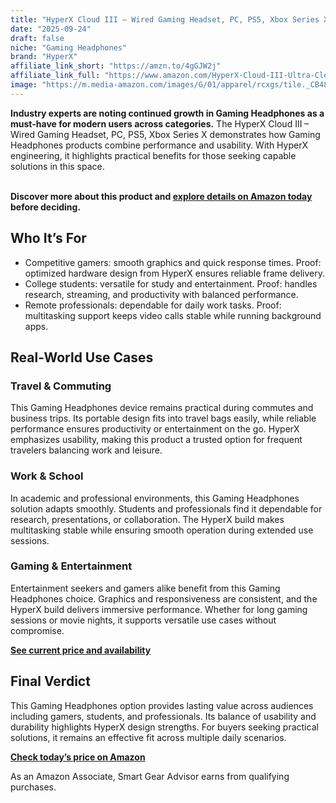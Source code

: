 ```yaml
---
title: "HyperX Cloud III – Wired Gaming Headset, PC, PS5, Xbox Series X"
date: "2025-09-24"
draft: false
niche: "Gaming Headphones"
brand: "HyperX"
affiliate_link_short: "https://amzn.to/4gGJW2j"
affiliate_link_full: "https://www.amazon.com/HyperX-Cloud-III-Ultra-Clear-USB/dp/B0C3BV19Q3?crid=37LH3KBLBJKLF&dib=eyJ2IjoiMSJ9.R4qU6QQfQJhd_X1kItf0hPI7aAD73PwzvIQgtuhqI8LhagdAxOb3Y7aZTuAeIHwIUimG97Hglk2fI61mnN2_p4RRtLiqMEzIvnCFQ4dvUCjBUM7oudk5hk_rjn3JU2HXAEDEDPAUcDEPQ_34ANnefdgOWRJE8z1Wi9fN6yOdR29eL9T6yXYtoN4t4gmo-uChNUQNUIW2giCwwuYq5yF1E-G-pVeCyC2hfJmcbw-m8gc.Ft8gg7H6SfqXEHlb_LUlUK5PeSEe9npZDLHFi83xBzU&dib_tag=se&keywords=gaming%2Bheadphones&qid=1758672930&refinements=p_72%3A1248879011&rnid=1248877011&sprefix=gaming%2Bheadphone%2Caps%2C156&sr=8-11&th=1&linkCode=ll1&tag=ironwooddigit-20&linkId=b3b9a0a904aba4e48f159f3c3ee3c711&language=en_US&ref_=as_li_ss_tl"
image: "https://m.media-amazon.com/images/G/01/apparel/rcxgs/tile._CB483369110_.gif"
---
```


<p><strong>Industry experts are noting continued growth in Gaming Headphones as a must-have for modern users across categories.</strong> The HyperX Cloud III – Wired Gaming Headset, PC, PS5, Xbox Series X demonstrates how Gaming Headphones products combine performance and usability. With HyperX engineering, it highlights practical benefits for those seeking capable solutions in this space.</p>
<br>
<strong>Discover more about this product and <a href="https://amzn.to/4gGJW2j" rel="nofollow sponsored">explore details on Amazon today</a> before deciding.</strong>
<br>

<h2>Who It’s For</h2>
<ul>
  <li>Competitive gamers: smooth graphics and quick response times. Proof: optimized hardware design from HyperX ensures reliable frame delivery.</li>
  <li>College students: versatile for study and entertainment. Proof: handles research, streaming, and productivity with balanced performance.</li>
  <li>Remote professionals: dependable for daily work tasks. Proof: multitasking support keeps video calls stable while running background apps.</li>
</ul>

<h2>Real-World Use Cases</h2>

<h3>Travel & Commuting</h3>
<p>This Gaming Headphones device remains practical during commutes and business trips. Its portable design fits into travel bags easily, while reliable performance ensures productivity or entertainment on the go. HyperX emphasizes usability, making this product a trusted option for frequent travelers balancing work and leisure.</p>

<h3>Work & School</h3>
<p>In academic and professional environments, this Gaming Headphones solution adapts smoothly. Students and professionals find it dependable for research, presentations, or collaboration. The HyperX build makes multitasking stable while ensuring smooth operation during extended use sessions.</p>

<h3>Gaming & Entertainment</h3>
<p>Entertainment seekers and gamers alike benefit from this Gaming Headphones choice. Graphics and responsiveness are consistent, and the HyperX build delivers immersive performance. Whether for long gaming sessions or movie nights, it supports versatile use cases without compromise.</p>

<p><strong><a href="https://amzn.to/4gGJW2j" rel="nofollow sponsored">See current price and availability</a></strong></p>

<h2>Final Verdict</h2>
<p>This Gaming Headphones option provides lasting value across audiences including gamers, students, and professionals. Its balance of usability and durability highlights HyperX design strengths. For buyers seeking practical solutions, it remains an effective fit across multiple daily scenarios.</p>

<p><strong><a href="https://amzn.to/4gGJW2j" rel="nofollow sponsored">Check today’s price on Amazon</a></strong></p>

<p>As an Amazon Associate, Smart Gear Advisor earns from qualifying purchases.</p>
